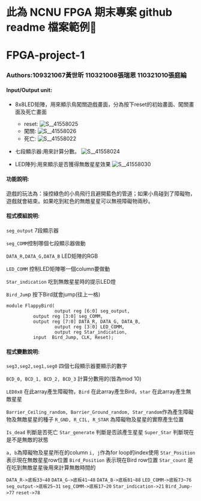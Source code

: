 # 此為 NCNU FPGA 期末專案 github readme 檔案範例:memo:

# FPGA-project-1
### Authors:109321067黃世昕 110321008張瑞恩 110321010張庭綸 

#### Input/Output unit:<br>
* 8x8LED矩陣，用來顯示鳥闖關遊戲畫面，分為按下reset的初始畫面、闖關畫面及死亡畫面 

  * reset:
  ![S__41558025](https://user-images.githubusercontent.com/122210192/211285088-90134631-90bc-49a6-a26b-0b82a0dbb1e2.jpg)
  * 闖關:
  ![S__41558026](https://user-images.githubusercontent.com/122210192/211285186-1f4da61f-4548-451b-b5dd-6f6be343b17d.jpg)
  * 死亡:
  ![S__41558022](https://user-images.githubusercontent.com/122210192/211285226-0f886add-5003-4f91-8c8e-2b5b11dbc966.jpg)


* 七段顯示器:用來計算分數。
 ![S__41558024](https://user-images.githubusercontent.com/122210192/211285562-53c13885-2944-4a5b-adac-f1e829a8475d.jpg)


* LED陣列:用來顯示是否獲得無敵星星效果
![S__41558030](https://user-images.githubusercontent.com/122210192/211287654-26ec006f-cce2-4502-a9ba-9170dd5df7f3.jpg)


#### 功能說明:<br>
遊戲的玩法為：操控綠色的小鳥飛行且避開藍色的管道；如果小鳥碰到了障礙物，遊戲就會結束。如果吃到紅色的無敵星星可以無視障礙物兩秒。

#### 程式模組說明:<br>
`seg_output` 7段顯示器

`seg_COMM`控制哪個七段顯示器做動

`DATA_R,DATA_G,DATA_B` LED矩陣的RGB

`LED_COMM` 控制LED矩陣哪一個column要做動

`Star_indication` 吃到無敵星星時的提示LED燈

`Bird_Jum`p 按下Bird就會jump(往上一格)

```
module FlappyBird(
                  output reg [6:0] seg_output,
		  output reg [3:0] seg_COMM,
		  output reg [7:0] DATA_R, DATA_G, DATA_B,
                  output reg [3:0] LED_COMM,
                  output reg Star_indication,
		  input  Bird_Jump, CLK, Reset);
```

#### 程式變數說明:<br>
`seg3,seg2,seg1,seg0` 四個七段顯示器要顯示的數字

`BCD_0, BCD_1, BCD_2, BCD_3` 計算分數用的(皆為mod 10)

`LED8x8` 在此array產生障礙物，`Bird` 在此array產生Bird，`star` 在此array產生無敵星星

`Barrier_Ceiling_random, Barrier_Ground_random, Star_random`作為產生障礙物及無敵星星的種子
`R_GND, R_CIL, R_STAR` 為障礙物及星星的實際產生位置

`Is_dead` 判斷是否死亡
`Star_generate` 判斷是否該產生星星
`Super_Star` 判斷現在是不是無敵的狀態

`a, b`為障礙物及星星所在的column
`i, j`作為for loop的index使用
`Star_Position` 表示現在無敵星星row位置
`Bird_Position` 表示現在Bird row位置
`Star_count` 是在吃到無敵星星後用來計算無敵時間的

`DATA_R->底板33~40`
`DATA_G->底板41~48`
`DATA_B->底板81~88`
`LED_COMM->底板73~76`
`seg_output->底板25~31`
`seg_COMM->底板17~20`
`Star_indication->21`
`Bird_Jump->77`
`reset->78`




